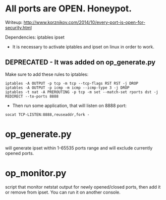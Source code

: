 # All ports are OPEN. Honeypot.

Writeup: http://www.korznikov.com/2014/10/every-port-is-open-for-security.html

Dependencies: 
  iptables
  ipset

- It is necessary to activate iptables and ipset on linux in order to work.

## DEPRECATED - It was added on op_generate.py
Make sure to add these rules to iptables:
```
iptables -A OUTPUT -p tcp -m tcp --tcp-flags RST RST -j DROP
iptables -A OUTPUT -p icmp -m icmp --icmp-type 3 -j DROP
iptables -t nat -A PREROUTING -p tcp -m set --match-set rports dst -j REDIRECT --to-ports 8888
```

- Then run some application, that will listen on 8888 port:
```
socat TCP-LISTEN:8888,reuseaddr,fork -
```
# op_generate.py
will generate ipset within 1-65535 ports range and will exclude currently opened ports.

# op_monitor.py
script that monitor netstat output for newly opened/closed ports, then add it or remove from ipset. You can run it on another console. 
